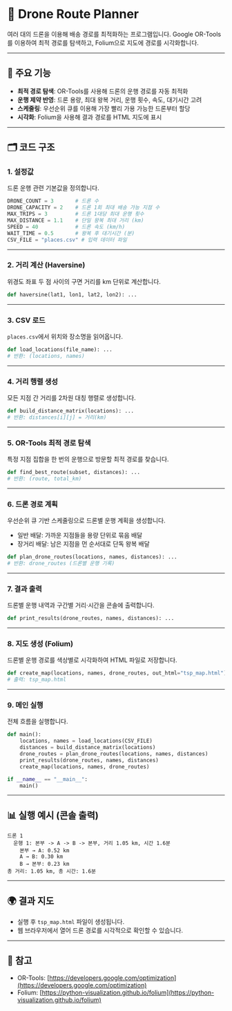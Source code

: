 # 🚁 Drone Route Planner

여러 대의 드론을 이용해 배송 경로를 최적화하는 프로그램입니다.
Google OR-Tools를 이용하여 최적 경로를 탐색하고, Folium으로 지도에 경로를 시각화합니다.

---

## 📌 주요 기능

* **최적 경로 탐색**: OR-Tools를 사용해 드론의 운행 경로를 자동 최적화
* **운행 제약 반영**: 드론 용량, 최대 왕복 거리, 운행 횟수, 속도, 대기시간 고려
* **스케줄링**: 우선순위 큐를 이용해 가장 빨리 가용 가능한 드론부터 할당
* **시각화**: Folium을 사용해 결과 경로를 HTML 지도에 표시

---


## 🗂 코드 구조 
### 1. 설정값

드론 운행 관련 기본값을 정의합니다.

```python
DRONE_COUNT = 3       # 드론 수
DRONE_CAPACITY = 2    # 드론 1회 최대 배송 가능 지점 수
MAX_TRIPS = 3         # 드론 1대당 최대 운행 횟수
MAX_DISTANCE = 1.1    # 단일 왕복 최대 거리 (km)
SPEED = 40            # 드론 속도 (km/h)
WAIT_TIME = 0.5       # 왕복 후 대기시간 (분)
CSV_FILE = "places.csv" # 입력 데이터 파일
```

---

### 2. 거리 계산 (Haversine)

위경도 좌표 두 점 사이의 구면 거리를 km 단위로 계산합니다.

```python
def haversine(lat1, lon1, lat2, lon2): ...
```

---

### 3. CSV 로드

`places.csv`에서 위치와 장소명을 읽어옵니다.

```python
def load_locations(file_name): ...
# 반환: (locations, names)
```

---

### 4. 거리 행렬 생성

모든 지점 간 거리를 2차원 대칭 행렬로 생성합니다.

```python
def build_distance_matrix(locations): ...
# 반환: distances[i][j] = 거리(km)
```

---

### 5. OR-Tools 최적 경로 탐색

특정 지점 집합을 한 번의 운행으로 방문할 최적 경로를 찾습니다.

```python
def find_best_route(subset, distances): ...
# 반환: (route, total_km)
```

---

### 6. 드론 경로 계획

우선순위 큐 기반 스케줄링으로 드론별 운행 계획을 생성합니다.

* 일반 배달: 가까운 지점들을 용량 단위로 묶음 배달
* 장거리 배달: 남은 지점을 먼 순서대로 단독 왕복 배달

```python
def plan_drone_routes(locations, names, distances): ...
# 반환: drone_routes (드론별 운행 기록)
```

---

### 7. 결과 출력

드론별 운행 내역과 구간별 거리·시간을 콘솔에 출력합니다.

```python
def print_results(drone_routes, names, distances): ...
```

---

### 8. 지도 생성 (Folium)

드론별 운행 경로를 색상별로 시각화하여 HTML 파일로 저장합니다.

```python
def create_map(locations, names, drone_routes, out_html="tsp_map.html"): ...
# 출력: tsp_map.html
```

---

### 9. 메인 실행

전체 흐름을 실행합니다.

```python
def main():
    locations, names = load_locations(CSV_FILE)
    distances = build_distance_matrix(locations)
    drone_routes = plan_drone_routes(locations, names, distances)
    print_results(drone_routes, names, distances)
    create_map(locations, names, drone_routes)

if __name__ == "__main__":
    main()
```

---

## 📊 실행 예시 (콘솔 출력)

```
드론 1
  운행 1: 본부 -> A -> B -> 본부, 거리 1.05 km, 시간 1.6분
    본부 → A: 0.52 km
    A → B: 0.30 km
    B → 본부: 0.23 km
총 거리: 1.05 km, 총 시간: 1.6분
```

---

## 🌍 결과 지도

* 실행 후 `tsp_map.html` 파일이 생성됩니다.
* 웹 브라우저에서 열어 드론 경로를 시각적으로 확인할 수 있습니다.

---

## 📌 참고

* OR-Tools: [https://developers.google.com/optimization](https://developers.google.com/optimization)
* Folium: [https://python-visualization.github.io/folium](https://python-visualization.github.io/folium)


